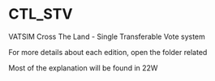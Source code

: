 # CTL_STV
VATSIM Cross The Land - Single Transferable Vote system

For more details about each edition, open the folder related

Most of the explanation will be found in 22W
